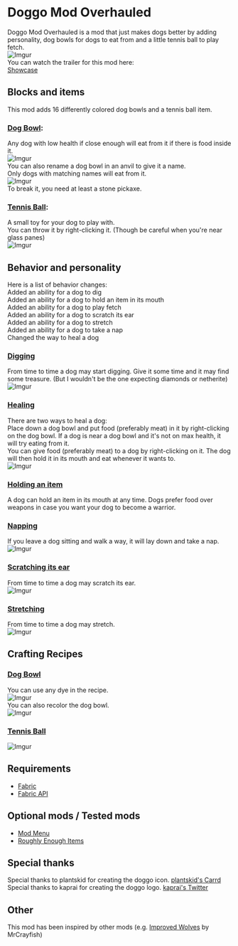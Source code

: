 # **Doggo Mod Overhauled**
Doggo Mod Overhauled is a mod that just makes dogs better by adding personality, dog bowls for dogs to eat from and a little tennis ball to play fetch.  
![Imgur](https://imgur.com/qZty4EZ.jpg)  
You can watch the trailer for this mod here:  
[Showcase](https://www.youtube.com/embed/CWsDT5YdyUA?wmode=transparent "Showcase")

## **Blocks and items**
This mod adds 16 differently colored dog bowls and a tennis ball item.

### <ins>Dog Bowl</ins>:
Any dog with low health if close enough will eat from it if there is food inside it.  
![Imgur](https://imgur.com/iMvgNuW.jpg)  
You can also rename a dog bowl in an anvil to give it a name.  
Only dogs with matching names will eat from it.  
![Imgur](https://imgur.com/kl5F8aP.jpg)  
To break it, you need at least a stone pickaxe.

### <ins>Tennis Ball</ins>:
A small toy for your dog to play with.  
You can throw it by right-clicking it. (Though be careful when you're near glass panes)  
![Imgur](https://imgur.com/nOkmCKj.jpg)

## **Behavior and personality**
Here is a list of behavior changes:  
Added an ability for a dog to dig  
Added an ability for a dog to hold an item in its mouth  
Added an ability for a dog to play fetch  
Added an ability for a dog to scratch its ear  
Added an ability for a dog to stretch  
Added an ability for a dog to take a nap  
Changed the way to heal a dog

### <ins>Digging</ins>
From time to time a dog may start digging. Give it some time and it may find some treasure. (But I wouldn't be the one expecting diamonds or netherite)  
![Imgur](https://imgur.com/AmWuH4n.jpg)  

### <ins>Healing</ins>
There are two ways to heal a dog:  
Place down a dog bowl and put food (preferably meat) in it by right-clicking on the dog bowl. If a dog is near a dog bowl and it's not on max health, it will try eating from it.  
You can give food (preferably meat) to a dog by right-clicking on it. The dog will then hold it in its mouth and eat whenever it wants to.  
![Imgur](https://imgur.com/mO8guVw.jpg)  

### <ins>Holding an item</ins>
A dog can hold an item in its mouth at any time. Dogs prefer food over weapons in case you want your dog to become a warrior.

### <ins>Napping</ins>
If you leave a dog sitting and walk a way, it will lay down and take a nap.  
![Imgur](https://imgur.com/meL0KBD.jpg)  

### <ins>Scratching its ear</ins>
From time to time a dog may scratch its ear.  
![Imgur](https://imgur.com/5oSn0dm.jpg)  

### <ins>Stretching</ins>
From time to time a dog may stretch.  
![Imgur](https://imgur.com/VqhcrlT.jpg)  

## **Crafting Recipes**

### <ins>Dog Bowl</ins>
You can use any dye in the recipe.  
![Imgur](https://imgur.com/FXNstOc.jpg)  
You can also recolor the dog bowl.  
![Imgur](https://imgur.com/CRzMcjC.jpg)

### <ins>Tennis Ball</ins>
![Imgur](https://imgur.com/pdNySNQ.jpg)

## **Requirements**
- [Fabric](https://fabricmc.net/use/ "Fabric")
- [Fabric API](https://www.curseforge.com/minecraft/mc-mods/fabric-api "Fabric API")

## **Optional mods / Tested mods**
- [Mod Menu](https://www.curseforge.com/minecraft/mc-mods/modmenu)
- [Roughly Enough Items](https://www.curseforge.com/minecraft/mc-mods/roughly-enough-items)

## **Special thanks**
Special thanks to plantskid for creating the doggo icon. [plantskid's Carrd](https://plantskid.carrd.co "plantskid's Carrd")  
Special thanks to kaprai for creating the doggo logo. [kaprai's Twitter](https://twitter.com/kapraicraft "kaprai's Twitter")

## **Other**
This mod has been inspired by other mods (e.g. [Improved Wolves](https://mrcrayfish.com/mods?id=improvedwolves "Improved Wolves") by MrCrayfish)
